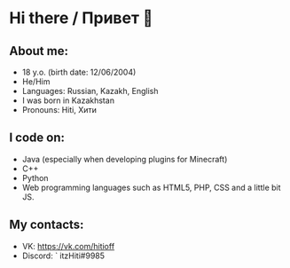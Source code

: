 # Hi there / Привет 👋

## About me:
- 18 y.o. (birth date: 12/06/2004)
- He/Him
- Languages: Russian, Kazakh, English
- I was born in Kazakhstan
- Pronouns: Hiti, Хити

## I code on:
- Java (especially when developing plugins for Minecraft)
- C++
- Python
- Web programming languages such as HTML5, PHP, CSS and a little bit JS.

## My contacts:
- VK: https://vk.com/hitioff
- Discord: ` itzHiti#9985
